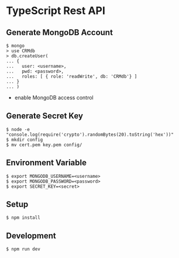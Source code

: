 # TypeScript Rest API

## Generate MongoDB Account

    $ mongo
    > use CRMdb
    > db.createUser(
    ... {
    ...   user: <username>,
    ...   pwd: <password>,
    ...   roles: [ { role: 'readWrite', db: 'CRMdb'} ]
    ... }
    ... )

- enable MongoDB access control

## Generate Secret Key

    $ node -e "console.log(require('crypto').randomBytes(20).toString('hex'))"
    $ mkdir config
    $ mv cert.pem key.pem config/

## Environment Variable

    $ export MONGODB_USERNAME=<username>
    $ export MONGODB_PASSWORD=<password>
    $ export SECRET_KEY=<secret>

## Setup

    $ npm install

## Development

    $ npm run dev
